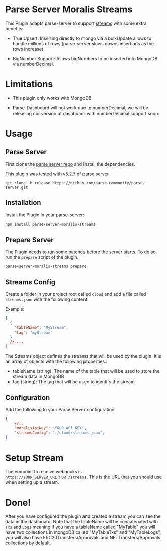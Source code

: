 # Parse Server Moralis Streams

This Plugin adapts parse-server to support [streams](https://github.com/MoralisWeb3/streams-beta) with some extra benefits:

- True Upsert: Inserting directly to mongo via a bulkUpdate allows to handle millions of rows (parse-server slows downs insertions as the rows increase)


- BigNumber Support: Allows bigNumbers to be inserted into MongoDB via numberDecimal.


# Limitations

- This plugin only works with MongoDB


- Parse-Dashboard will not work due to numberDecimal, we will be releasing
our version of dashboard with numberDecimal support soon. 

# Usage

## Parse Server

First clone the [parse server repo](https://github.com/parse-community/parse-server.git) and install the dependencies. 

This plugin was tested with v5.2.7 of parse server

```
git clone -b release https://github.com/parse-community/parse-server.git
```

## Installation

Install the Plugin in your parse-server:

```bash
npm install parse-server-moralis-streams
```

## Prepare Server

The Plugin needs to run some patches before the server starts. To do so, run the `prepare` script of the plugin.

```bash
parse-server-moralis-streams prepare
```

## Streams Config

Create a folder in your project root called `cloud` and add a file called `streams.json` with the following content:

Example:
```json
[
  {
    "tableName": "MyStream",
    "tag": "myStream"
  }
  // ...
]
```

The Streams object defines the streams that will be used by the plugin. It is an array of objects with the following properties.:

  - tableName (string): The name of the table that will be used to store the stream data in MongoDB
  - tag (string): The tag that will be used to identify the stream

## Configuration

Add the following to your Parse Server configuration:

```json
{
    //..
    "moralisApiKey": "YOUR_API_KEY",
    "streamsConfig": "./cloud/streams.json",
}
```

# Setup Stream

The endpoint to receive webhooks is `https://YOUR_SERVER_URL:PORT/streams`. This is the URL that you should use when setting up a stream.

# Done!

After you have configured the plugin and created a stream you can see the data in the dashboard. Note that the tableName will be concatenated with `Txs` and `Logs` meaning if you have a tableName called "MyTable" you will have two collections in mongoDB called "MyTableTxs" and "MyTableLogs", you will also have ERC20Transfers/Approvals and NFTTransfers/Approvals collections by default.
